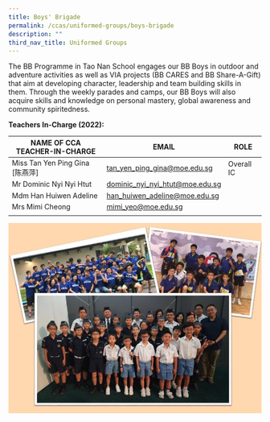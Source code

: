 ```yaml
---
title: Boys' Brigade
permalink: /ccas/uniformed-groups/boys-brigade
description: ""
third_nav_title: Uniformed Groups
---
```

The BB Programme in Tao Nan School engages our BB Boys in outdoor and adventure activities as well as VIA projects (BB CARES and BB Share-A-Gift) that aim at developing character, leadership and team building skills in them. Through the weekly parades and camps, our BB Boys will also acquire skills and knowledge on personal mastery, global awareness and community spiritedness.  

**Teachers In-Charge (2022):**

| NAME OF CCA<br>TEACHER-IN-CHARGE | EMAIL | ROLE |
|---|---|---|
| Miss Tan Yen Ping Gina [陈燕萍] | tan_yen_ping_gina@moe.edu.sg | Overall IC |
| Mr Dominic Nyi Nyi Htut | dominic_nyi_nyi_htut@moe.edu.sg |   |
| Mdm Han Huiwen Adeline | han_huiwen_adeline@moe.edu.sg |   |
| Mrs Mimi Cheong | mimi_yeo@moe.edu.sg |  |
| | | |

![](/images/Slide18.jpg)